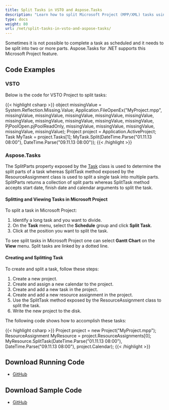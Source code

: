 ```yaml
---
title: Split Tasks in VSTO and Aspose.Tasks
description: "Learn how to split Microsoft Project (MPP/XML) tasks using Aspose.Tasks for .NET in comparison with VSTO."
type: docs
weight: 80
url: /net/split-tasks-in-vsto-and-aspose-tasks/
---
```


Sometimes it is not possible to complete a task as scheduled and it needs to be split into two or more parts. Aspose.Tasks for .NET supports this Microsoft Project feature.

## **Code Examples**

### **VSTO**
Below is the code for VSTO Project to split tasks:

{{< highlight csharp >}}
object missingValue = System.Reflection.Missing.Value;
Application.FileOpenEx("MyProject.mpp",
   missingValue, missingValue, missingValue, missingValue,
   missingValue, missingValue, missingValue, missingValue,
   missingValue, missingValue, PjPoolOpen.pjPoolReadOnly,
   missingValue, missingValue, missingValue, missingValue,
   missingValue);
Project project = Application.ActiveProject;
Task MyTask = project.Tasks[1];
MyTask.Split(DateTime.Parse("01.11.13 08:00"), DateTime.Parse("09.11.13 08:00"));
{{< /highlight >}}

### **Aspose.Tasks**
The SplitParts property exposed by the [Task](https://apireference.aspose.com/tasks/net/aspose.tasks/task) class is used to determine the split parts of a task whereas SplitTask method exposed by the ResourceAssignment class is used to split a single task into multiple parts. SplitParts returns a collection of split parts whereas SplitTask method accepts start date, finish date and calendar arguments to split the task.

#### **Splitting and Viewing Tasks in Microsoft Project**
To split a task in Microsoft Project:

1. Identify a long task and you want to divide.
2. On the **Task** menu, select the **Schedule** group and click **Split Task**.
3. Click at the position you want to split the task.

To see split tasks in Microsoft Project one can select **Gantt Chart** on the **View** menu.  Split tasks are linked by a dotted line.

#### **Creating and Splitting Task**
To create and split a task, follow these steps:

1. Create a new project.
2. Create and assign a new calendar to the project.
3. Create and add a new task in the project.
4. Create and add a new resource assignment in the project.
5. Use the SplitTask method exposed by the ResourceAssignment class to split the task.
6. Write the new project to the disk.

The following code shows how to accomplish these tasks:

{{< highlight csharp >}}
Project project = new Project("MyProject.mpp");
ResourceAssignment MyResource = project.ResourceAssignments[0];
MyResource.SplitTask(DateTime.Parse("01.11.13 08:00"), DateTime.Parse("09.11.13 08:00"), project.Calendar);
{{< /highlight >}}

## **Download Running Code**
- [GitHub](https://github.com/aspose-tasks/Aspose.Tasks-for-.NET/tree/master/Plugins/Aspose.Tasks%20Vs%20VSTO/Code%20Comparison/Split%20Task)
## **Download Sample Code**
- [GitHub](https://github.com/aspose-tasks/Aspose.Tasks-for-.NET/releases/tag/AsposeTaskNETVsVSTOProjectv1.1)
